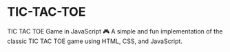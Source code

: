 # TIC-TAC-TOE
TIC TAC TOE Game in JavaScript 🎮 A simple and fun implementation of the classic TIC TAC TOE game using HTML, CSS, and JavaScript.
